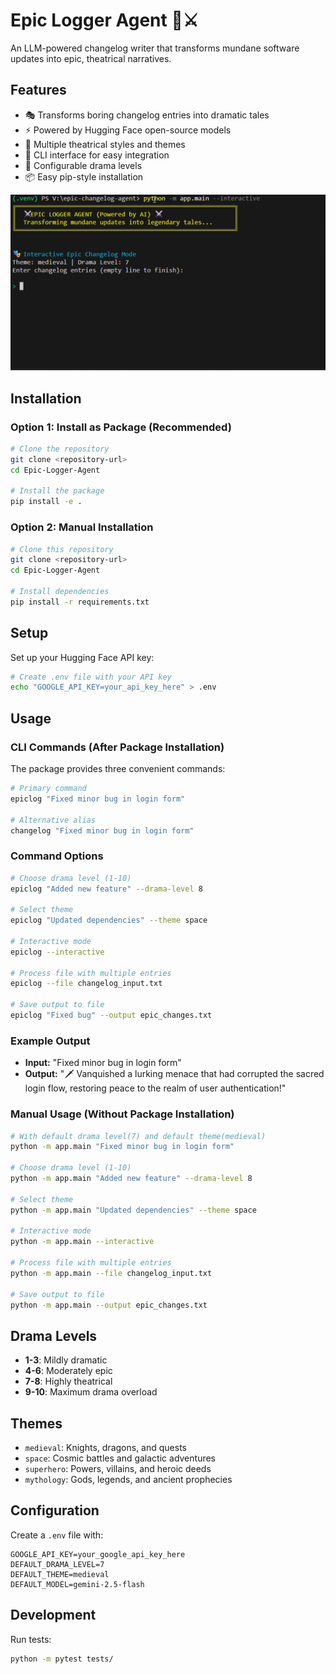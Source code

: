 # Epic Logger Agent 🏰⚔️

An LLM-powered changelog writer that transforms mundane software updates into epic, theatrical narratives.

## Features

- 🎭 Transforms boring changelog entries into dramatic tales
- ⚡ Powered by Hugging Face open-source models
- 🎨 Multiple theatrical styles and themes
- 📝 CLI interface for easy integration
- 🔧 Configurable drama levels
- 📦 Easy pip-style installation

[![Watch the video](./assets/thumbnail.png)](./assets/demo.mp4)

## Installation

### Option 1: Install as Package (Recommended)
```bash
# Clone the repository
git clone <repository-url>
cd Epic-Logger-Agent

# Install the package
pip install -e .
```

### Option 2: Manual Installation
```bash
# Clone this repository
git clone <repository-url>
cd Epic-Logger-Agent

# Install dependencies
pip install -r requirements.txt
```

## Setup

Set up your Hugging Face API key:
```bash
# Create .env file with your API key
echo "GOOGLE_API_KEY=your_api_key_here" > .env
```

## Usage

### CLI Commands (After Package Installation)

The package provides three convenient commands:

```bash
# Primary command
epiclog "Fixed minor bug in login form"

# Alternative alias
changelog "Fixed minor bug in login form"
```

### Command Options

```bash
# Choose drama level (1-10)
epiclog "Added new feature" --drama-level 8

# Select theme
epiclog "Updated dependencies" --theme space

# Interactive mode
epiclog --interactive

# Process file with multiple entries
epiclog --file changelog_input.txt

# Save output to file
epiclog "Fixed bug" --output epic_changes.txt
```

### Example Output
- **Input:** "Fixed minor bug in login form"
- **Output:** "🗡️ Vanquished a lurking menace that had corrupted the sacred login flow, restoring peace to the realm of user authentication!"

### Manual Usage (Without Package Installation)
```bash
# With default drama level(7) and default theme(medieval)
python -m app.main "Fixed minor bug in login form"

# Choose drama level (1-10)
python -m app.main "Added new feature" --drama-level 8

# Select theme
python -m app.main "Updated dependencies" --theme space

# Interactive mode
python -m app.main --interactive

# Process file with multiple entries
python -m app.main --file changelog_input.txt

# Save output to file
python -m app.main --output epic_changes.txt
```


## Drama Levels
- **1-3**: Mildly dramatic
- **4-6**: Moderately epic
- **7-8**: Highly theatrical
- **9-10**: Maximum drama overload

## Themes
- `medieval`: Knights, dragons, and quests
- `space`: Cosmic battles and galactic adventures
- `superhero`: Powers, villains, and heroic deeds
- `mythology`: Gods, legends, and ancient prophecies

## Configuration

Create a `.env` file with:
```
GOOGLE_API_KEY=your_google_api_key_here
DEFAULT_DRAMA_LEVEL=7
DEFAULT_THEME=medieval
DEFAULT_MODEL=gemini-2.5-flash
```

## Development

Run tests:
```bash
python -m pytest tests/
```
